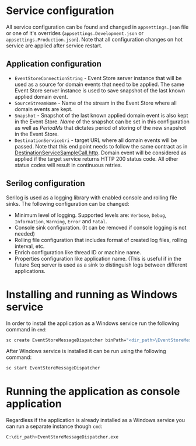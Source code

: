 # Service configuration
All service configuration can be found and changed in `appsettings.json`
file or one of it's overrides (`appsettings.Development.json` or 
`appsettings.Production.json`). Note that all configuration changes on
hot service are applied after service restart.

## Application configuration
- `EventStoreConnectionString` - Event Store server instance that will be
used as a source for domain events that need to be applied. The same
Event Store server instance is used to save snapshot of the last known
applied domain event.
- `SourceStreamName` - Name of the stream in the Event Store where all 
domain events are kept.
- `Snapshot` - Snapshot of the last known applied domain event is also
kept in the Event Store. *Name* of the snapshot can be set in this
configuration as well as *PeriodMs* that dictates period of storing of
the new snapshot in the Event Store.
- `DestinationServiceUri` - target URL where all domain events will be
passed. Note that this end point needs to follow the same contract as
in [DestinationServiceSampleCall.http](DestinationServiceSampleCall.http). 
Domain event will be considered as applied if the target
service returns HTTP 200 status code. All other status codes will result
in continuous retries.

## Serilog configuration
Serilog is used as a logging library with enabled console and rolling
file sinks. The following configuration can be changed:
- Minimum level of logging. Supported levels are: `Verbose`, 
`Debug`, `Information`, `Warning`, `Error` and `Fatal`.
- Console sink configuration. (It can be removed if console logging is 
not needed)
- Rolling file configuration that includes format of created log files,
rolling interval, etc.
- Enrich configuration like thread ID or machine name.
- Properties configuration like application name. (This is useful if in
the future Seq server is used as a sink to distinguish logs between 
different applications.

# Installing and running as Windows service
In order to install the application as a Windows service run the
following command in `cmd`:
```bash
sc create EventStoreMessageDispatcher binPath="<dir_path>\EventStoreMessageDispatcher.exe"
```
After Windows service is installed it can be run using the following
command:
```bash
sc start EventStoreMessageDispatcher
```

# Running the application as console application
Regardless if the application is already installed as a Windows service
you can run a separate instance though `cmd`:
```bash
C:\dir_path>EventStoreMessageDispatcher.exe
```